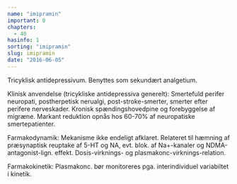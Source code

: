 ```yaml
---
name: "imipramin"
important: 0
chapters:
  - 40
hasinfo: 1
sorting: "imipramin"
slug: imipramin
date: "2016-06-05"
---
```


Tricyklisk antidepressivum. Benyttes som sekundært analgetium.

Klinisk anvendelse (tricykliske antidepressiva generelt): Smertefuld perifer
neuropati, postherpetisk nerualgi, post-stroke-smerter, smerter efter perifere
nerveskader. Kronisk spændingshovedpine og forebyggelse af migræne. Markant
reduktion opnås hos 60-70% af neuropatiske smertepatienter.

Farmakodynamik: Mekanisme ikke endeligt afklaret. Relateret til hæmning af
præsynaptisk reuptake af 5-HT og NA, evt. blok. af Na+-kanaler og
NDMA-antagonist-lign. effekt. Dosis-virknings- og plasmakonc-virknings-relation.

Farmakokinetik: Plasmakonc. bør monitoreres pga. interindividuel variabiltet i
kinetik.
